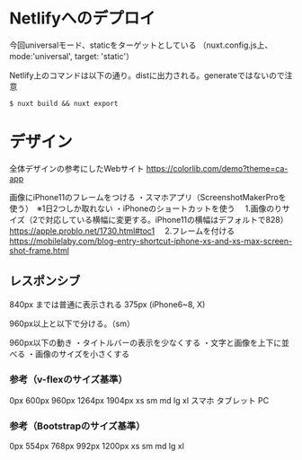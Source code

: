 # Netlifyへのデプロイ

今回universalモード、staticをターゲットとしている
（nuxt.config.js上、mode:'universal', target: 'static'）

Netlify上のコマンドは以下の通り。distに出力される。generateではないので注意

```
$ nuxt build && nuxt export
```

# デザイン

全体デザインの参考にしたWebサイト
https://colorlib.com/demo?theme=ca-app

画像にiPhone11のフレームをつける
・スマホアプリ（ScreenshotMakerProを使う）　※1日2つしか取れない
・iPhoneのショートカットを使う
　1.画像のりサイズ（2で対応している横幅に変更する。iPhone11の横幅はデフォルトで828）
    https://apple.problo.net/1730.html#toc1
　2.フレームを付ける
    https://mobilelaby.com/blog-entry-shortcut-iphone-xs-and-xs-max-screen-shot-frame.html

## レスポンシブ

840px までは普通に表示される
375px (iPhone6~8, X)

960px以上と以下で分ける。（sm）

960px以下の動き
・タイトルバーの表示を少なくする
・文字と画像を上下に並べる
・画像のサイズを小さくする


### 参考（v-flexのサイズ基準）
0px    600px    960px    1264px    1904px
    xs       sm       md       lg          xl
   スマホ   タブレット   PC

### 参考（Bootstrapのサイズ基準）
0px    554px    768px    992px    1200px
    xs       sm       md       lg          xl



